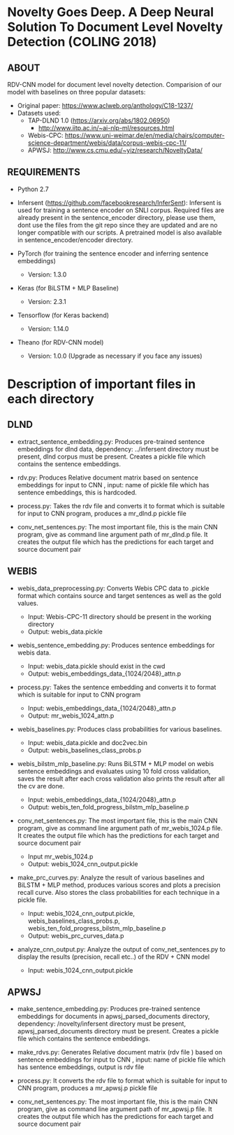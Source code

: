 Novelty Goes Deep. A Deep Neural Solution To Document Level Novelty Detection (COLING 2018)
============================================================================================

ABOUT
-----------
RDV-CNN model for document level novelty detection. Comparision of our model with baselines on three popular datasets:
* Original paper: https://www.aclweb.org/anthology/C18-1237/
* Datasets used:
    * TAP-DLND 1.0 (https://arxiv.org/abs/1802.06950)
        - http://www.iitp.ac.in/~ai-nlp-ml/resources.html
    * Webis-CPC:    https://www.uni-weimar.de/en/media/chairs/computer-science-department/webis/data/corpus-webis-cpc-11/
    * APWSJ:        http://www.cs.cmu.edu/~yiz/research/NoveltyData/

REQUIREMENTS
-----------------
* Python 2.7

* Infersent (https://github.com/facebookresearch/InferSent): Infersent is used for training a sentence encoder on SNLI corpus. Required files are already present in the sentence_encoder directory, please use them, dont use the files from the git repo since they are updated and are no longer compatible with our scripts. A pretrained model is also available in sentence_encoder/encoder directory.

* PyTorch (for training the sentence encoder and inferring sentence embeddings)
    - Version: 1.3.0

* Keras (for BiLSTM + MLP Baseline)
    - Version: 2.3.1

* Tensorflow (for Keras backend)
    - Version: 1.14.0

* Theano (for RDV-CNN model)
    - Version: 1.0.0 (Upgrade as necessary if you face any issues)


Description of important files in each directory
================================================

## DLND

* extract_sentence_embedding.py:	Produces pre-trained sentence embeddings for dlnd data, dependency: ../infersent directory must be present, dlnd corpus must be present. Creates a pickle file which contains the sentence embeddings.

* rdv.py:	Produces Relative document matrix based on sentence embeddings for input to CNN , input: name of pickle file which has sentence embeddings, this is hardcoded.

* process.py:	Takes the rdv file and converts it to format which is suitable for input to CNN program, produces a mr_dlnd.p pickle file

* conv_net_sentences.py:	The most important file, this is the main CNN program, give as command line argument path of mr_dlnd.p file. It creates the output file which has the predictions for each target and source document pair

## WEBIS

* webis_data_preprocessing.py: Converts Webis CPC data to .pickle format which contains source and target sentences as well as the gold values.
    - Input:  Webis-CPC-11 directory should be present in the working directory
    - Output: webis_data.pickle

* webis_sentence_embedding.py: Produces sentence embeddings for webis data.
    - Input:  webis_data.pickle should exist in the cwd
    - Output: webis_embeddings_data_{1024/2048}_attn.p

* process.py: Takes the sentence embedding and converts it to format which is suitable for input to CNN program
    - Input:  webis_embeddings_data_{1024/2048}_attn.p
    - Output: mr_webis_1024_attn.p

* webis_baselines.py: Produces class probabilities for various baselines.
    - Input:  webis_data.pickle and doc2vec.bin
    - Output: webis_baselines_class_probs.p

* webis_bilstm_mlp_baseline.py: Runs BiLSTM + MLP model on webis sentence embeddings and evaluates using 10 fold cross validation, saves the result after each cross validation also prints the result after all the cv are done.
    - Input:  webis_embeddings_data_{1024/2048}_attn.p
    - Output: webis_ten_fold_progress_bilstm_mlp_baseline.p

* conv_net_sentences.py: The most important file, this is the main CNN program, give as command line argument path of mr_webis_1024.p file. It creates the output file which has the predictions for each target and source document pair
    - Input   mr_webis_1024.p
    - Output: webis_1024_cnn_output.pickle

* make_prc_curves.py: Analyze the result of various baselines and BiLSTM + MLP method, produces various scores and plots a precision recall curve. Also stores the class probabilities for each technique in a pickle file.
    - Input: webis_1024_cnn_output.pickle, webis_baselines_class_probs.p, webis_ten_fold_progress_bilstm_mlp_baseline.p
    - Output: webis_prc_curves_data.p

* analyze_cnn_output.py: Analyze the output of conv_net_sentences.py to display the results (precision, recall etc..) of the RDV + CNN model
    - Input: webis_1024_cnn_output.pickle

## APWSJ

* make_sentence_embedding.py: Produces pre-trained sentence embeddings for documents in apwsj_parsed_documents directory, dependency: /novelty/infersent directory must be present, apwsj_parsed_documents directory must be present. Creates a pickle file which contains the sentence embeddings.

* make_rdvs.py: Generates Relative document matrix (rdv file ) based on sentence embeddings for input to CNN , input: name of pickle file which has sentence embeddings, output is rdv file

* process.py: It converts the rdv file to format which is suitable for input to CNN program, produces a mr_apwsj.p pickle file

* conv_net_sentences.py: The most important file, this is the main CNN program, give as command line argument path of mr_apwsj.p file. It creates the output file which has the predictions for each target and source document pair
